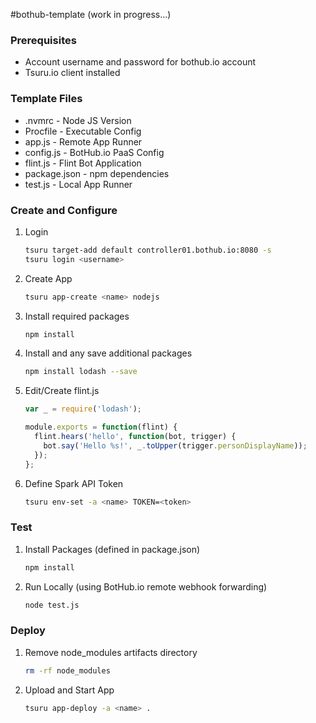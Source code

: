 #bothub-template
(work in progress...)

### Prerequisites
* Account username and password for bothub.io account
* Tsuru.io client installed

### Template Files
* .nvmrc - Node JS Version
* Procfile - Executable Config
* app.js - Remote App Runner
* config.js - BotHub.io PaaS Config
* flint.js - Flint Bot Application
* package.json - npm dependencies
* test.js - Local App Runner

### Create and Configure

1. Login
    ```bash
    tsuru target-add default controller01.bothub.io:8080 -s
    tsuru login <username>
    ```

2. Create App
    ```bash
    tsuru app-create <name> nodejs
    ```

3. Install required packages
    ```bash
    npm install
    ```

4. Install and any save additional packages
    ```bash
    npm install lodash --save
    ```

5. Edit/Create flint.js
    ```js
    var _ = require('lodash');

    module.exports = function(flint) {
      flint.hears('hello', function(bot, trigger) {
        bot.say('Hello %s!', _.toUpper(trigger.personDisplayName));
      });
    };
    ```

6. Define Spark API Token
    ```bash
    tsuru env-set -a <name> TOKEN=<token>
    ```

### Test

1. Install Packages (defined in package.json)
    ```bash
    npm install
    ```
2. Run Locally (using BotHub.io remote webhook forwarding)
    ```bash
    node test.js
    ```

### Deploy

1. Remove node_modules artifacts directory
    ```bash
    rm -rf node_modules
    ```

2. Upload and Start App
    ```bash
    tsuru app-deploy -a <name> .
    ```
